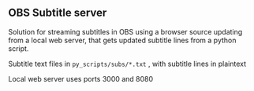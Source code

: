 ## OBS Subtitle server
Solution for streaming subtitles in OBS using a browser source updating from a local web server, that gets updated subtitle lines from a python script.

Subtitle text files in ``py_scripts/subs/*.txt`` , with subtitle lines in plaintext

Local web server uses ports 3000 and 8080
